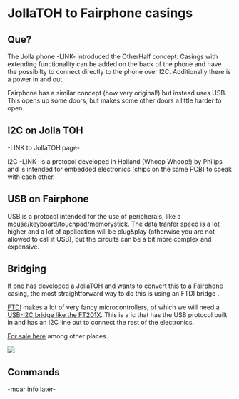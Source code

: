 # JollaTOH to Fairphone casings

## Que?

The Jolla phone -LINK- introduced the OtherHalf concept. Casings with extending functionality can be added on the back of the phone and have the possibilty to connect directly to the phone over I2C. Additionally there is a power in and out.

Fairphone has a similar concept (how very original!) but instead uses USB. This opens up some doors, but makes some other doors a little harder to open.

## I2C on Jolla TOH

-LINK to JollaTOH page-

I2C -LINK- is a protocol developed in Holland (Whoop Whoop!) by Philips and is intended for embedded electronics (chips on the same PCB) to speak with each other. 

## USB on Fairphone

USB is a protocol intended for the use of peripherals, like a mouse/keyboard/touchpad/memorystick. The data tranfer speed is a lot higher and a lot of application will be plug&play (otherwise you are not allowed to call it USB), but the circuits can be a bit more complex and expensive.

## Bridging

If one has developed a JollaTOH and wants to convert this to a Fairphone casing, the most straightforward way to do this is using an FTDI bridge <LINK>. 

[FTDI](http://www.ftdichip.com) makes a lot of very fancy microcontrollers, of which we will need a [USB-I2C bridge like the FT201X](http://www.ftdichip.com/Products/ICs/FT201X.html). This is a ic that has the USB protocol built in and has an I2C line out to connect the rest of the electronics. 

[For sale here](http://nl.mouser.com/ProductDetail/FTDI/FT201XS-R/?qs=sGAEpiMZZMvVkErl6zY%252bqa9cSQ2nub9D) among other places.

<img src="https://github.com/dirkvl/FairPhone/blob/master/Drawings/FT201X.jpg">

## Commands

-moar info later-